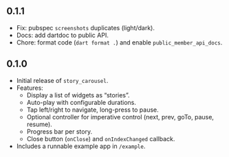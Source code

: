 ## 0.1.1
- Fix: pubspec `screenshots` duplicates (light/dark).
- Docs: add dartdoc to public API.
- Chore: format code (`dart format .`) and enable `public_member_api_docs`.

## 0.1.0

- Initial release of `story_carousel`.
- Features:
  - Display a list of widgets as “stories”.
  - Auto-play with configurable durations.
  - Tap left/right to navigate, long-press to pause.
  - Optional controller for imperative control (next, prev, goTo, pause, resume).
  - Progress bar per story.
  - Close button (`onClose`) and `onIndexChanged` callback.
- Includes a runnable example app in `/example`.
